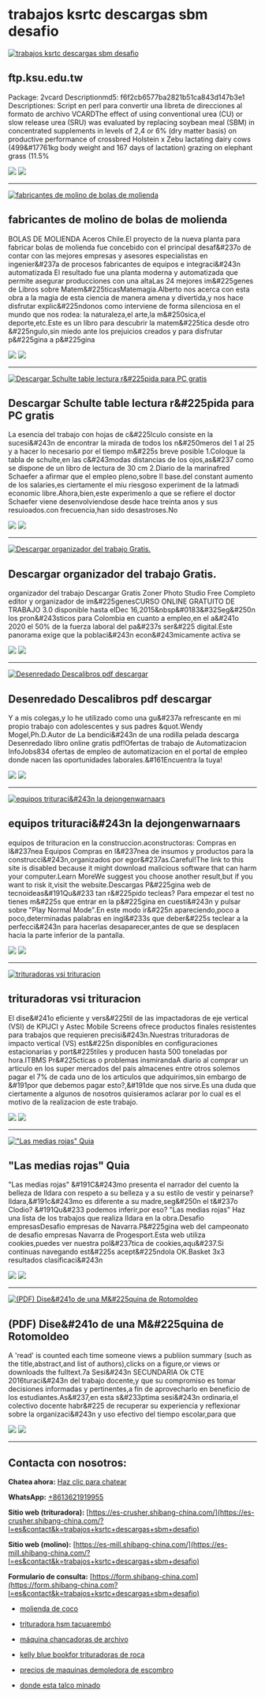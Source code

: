 # trabajos ksrtc descargas sbm desafio

<a href="https://swt.shibang-china.com/?l=es&img&k=trabajos+ksrtc+descargas+sbm+desafio" target="_blank">![trabajos ksrtc descargas sbm desafio](http://static.shibang-china.com/all-800x300/1414.jpg)</a>

## ftp.ksu.edu.tw
Package: 2vcard Descriptionmd5: f6f2cb6577ba2821b51ca843d147b3e1 Descriptiones: Script en perl para convertir una libreta de direcciones al formato de archivo VCARDThe effect of using conventional urea (CU) or slow release urea (SRU) was evaluated by replacing soybean meal (SBM) in concentrated supplements in levels of 2,4 or 6% (dry matter basis) on productive performance of crossbred Holstein x Zebu lactating dairy cows (499&#17761kg body weight and 167 days of lactation) grazing on elephant grass (11.5%


<a href="https://whatsapp.shibangsoft.com/WhatsApp.php" target="_blank" title="WhatsApp">![](http://static.shibang-china.com/icon/whatsapp.png)</a> <a href="https://swt.shibang-china.com/?l=es&icon&k=trabajos+ksrtc+descargas+sbm+desafio" target="_blank">![](http://static.shibang-china.com/icon/chat-es.png)</a>

---

<a href="https://swt.shibang-china.com/?l=es&img&k=trabajos+ksrtc+descargas+sbm+desafio" target="_blank">![fabricantes de molino de bolas de molienda](http://static.shibang-china.com/all-800x300/391.jpg)</a>

## fabricantes de molino de bolas de molienda
BOLAS DE MOLIENDA Aceros Chile.El proyecto de la nueva planta para fabricar bolas de molienda fue concebido con el principal desaf&#237o de contar con las mejores empresas y asesores especialistas en ingenier&#237a de procesos fabricantes de equipos e integraci&#243n automatizada El resultado fue una planta moderna y automatizada que permite asegurar producciones con una altaLas 24 mejores im&#225genes de Libros sobre Matem&#225ticasMatemagia.Alberto nos acerca con esta obra a la magia de esta ciencia de manera amena y divertida,y nos hace disfrutar explic&#225ndonos como interviene de forma silenciosa en el mundo que nos rodea: la naturaleza,el arte,la m&#250sica,el deporte,etc.Este es un libro para descubrir la matem&#225tica desde otro &#225ngulo,sin miedo ante los prejuicios creados y para disfrutar p&#225gina a p&#225gina


<a href="https://whatsapp.shibangsoft.com/WhatsApp.php" target="_blank" title="WhatsApp">![](http://static.shibang-china.com/icon/whatsapp.png)</a> <a href="https://swt.shibang-china.com/?l=es&icon&k=trabajos+ksrtc+descargas+sbm+desafio" target="_blank">![](http://static.shibang-china.com/icon/chat-es.png)</a>

---

<a href="https://swt.shibang-china.com/?l=es&img&k=trabajos+ksrtc+descargas+sbm+desafio" target="_blank">![Descargar Schulte table lectura r&#225pida para PC gratis](http://static.shibang-china.com/all-800x300/1129.jpg)</a>

## Descargar Schulte table lectura r&#225pida para PC gratis
La esencia del trabajo con hojas de c&#225lculo consiste en la sucesi&#243n de encontrar la mirada de todos los n&#250meros del 1 al 25 y a hacer lo necesario por el tiempo m&#225s breve posible 1.Coloque la tabla de schulte,en las c&#243modas distancias de los ojos,as&#237 como se dispone de un libro de lectura de 30 cm 2.Diario de la marinafred Schaefer a afirmar que el empleo pleno,sobre Il base.del constant aumento de los salaries,es ciertamente el miu riesgoso experiment de Ia latmadi economic libre.Ahora,bien,este experimenlo a que se refiere el doctor Schaefer viene desenvolviendose desde hace treinta anos y sus resuioados.con frecuencia,han sido desastroses.No


<a href="https://whatsapp.shibangsoft.com/WhatsApp.php" target="_blank" title="WhatsApp">![](http://static.shibang-china.com/icon/whatsapp.png)</a> <a href="https://swt.shibang-china.com/?l=es&icon&k=trabajos+ksrtc+descargas+sbm+desafio" target="_blank">![](http://static.shibang-china.com/icon/chat-es.png)</a>

---

<a href="https://swt.shibang-china.com/?l=es&img&k=trabajos+ksrtc+descargas+sbm+desafio" target="_blank">![Descargar organizador del trabajo Gratis.](http://static.shibang-china.com/all-800x300/1403.jpg)</a>

## Descargar organizador del trabajo Gratis.
organizador del trabajo Descargar Gratis Zoner Photo Studio Free Completo editor y organizador de im&#225genesCURSO ONLINE GRATUITO DE TRABAJO 3.0 disponible hasta elDec 16,2015&nbsp&#0183&#32Seg&#250n los pron&#243sticos para Colombia en cuanto a empleo,en el a&#241o 2020 el 50% de la fuerza laboral del pa&#237s ser&#225 digital.Este panorama exige que la poblaci&#243n econ&#243micamente activa se


<a href="https://whatsapp.shibangsoft.com/WhatsApp.php" target="_blank" title="WhatsApp">![](http://static.shibang-china.com/icon/whatsapp.png)</a> <a href="https://swt.shibang-china.com/?l=es&icon&k=trabajos+ksrtc+descargas+sbm+desafio" target="_blank">![](http://static.shibang-china.com/icon/chat-es.png)</a>

---

<a href="https://swt.shibang-china.com/?l=es&img&k=trabajos+ksrtc+descargas+sbm+desafio" target="_blank">![Desenredado Descalibros pdf descargar](http://static.shibang-china.com/all-800x300/1385.jpg)</a>

## Desenredado Descalibros pdf descargar
Y a mis colegas,y lo he utilizado como una gu&#237a refrescante en mi propio trabajo con adolescentes y sus padres &quot.Wendy Mogel,Ph.D.Autor de La bendici&#243n de una rodilla pelada descarga Desenredado libro online gratis pdf!Ofertas de trabajo de Automatizacion InfoJobs834 ofertas de empleo de automatizacion en el portal de empleo donde nacen las oportunidades laborales.&#161Encuentra la tuya!


<a href="https://whatsapp.shibangsoft.com/WhatsApp.php" target="_blank" title="WhatsApp">![](http://static.shibang-china.com/icon/whatsapp.png)</a> <a href="https://swt.shibang-china.com/?l=es&icon&k=trabajos+ksrtc+descargas+sbm+desafio" target="_blank">![](http://static.shibang-china.com/icon/chat-es.png)</a>

---

<a href="https://swt.shibang-china.com/?l=es&img&k=trabajos+ksrtc+descargas+sbm+desafio" target="_blank">![equipos trituraci&#243n la dejongenwarnaars](http://static.shibang-china.com/all-800x300/696.jpg)</a>

## equipos trituraci&#243n la dejongenwarnaars
equipos de trituracion en la construccion.aconstructoras: Compras en l&#237nea Equipos Compras en l&#237nea de insumos y productos para la construcci&#243n,organizados por egor&#237as.Careful!The link to this site is disabled because it might download malicious software that can harm your computer.Learn MoreWe suggest you choose another result,but if you want to risk it,visit the website.Descargas P&#225gina web de tecnoideas&#191Qu&#233 tan r&#225pido tecleas? Para empezar el test no tienes m&#225s que entrar en la p&#225gina en cuesti&#243n y pulsar sobre "Play Normal Mode".En este modo ir&#225n apareciendo,poco a poco,determinadas palabras en ingl&#233s que deber&#225s teclear a la perfecci&#243n para hacerlas desaparecer,antes de que se desplacen hacia la parte inferior de la pantalla.


<a href="https://whatsapp.shibangsoft.com/WhatsApp.php" target="_blank" title="WhatsApp">![](http://static.shibang-china.com/icon/whatsapp.png)</a> <a href="https://swt.shibang-china.com/?l=es&icon&k=trabajos+ksrtc+descargas+sbm+desafio" target="_blank">![](http://static.shibang-china.com/icon/chat-es.png)</a>

---

<a href="https://swt.shibang-china.com/?l=es&img&k=trabajos+ksrtc+descargas+sbm+desafio" target="_blank">![trituradoras vsi trituracion](http://static.shibang-china.com/all-800x300/1510.jpg)</a>

## trituradoras vsi trituracion
El dise&#241o eficiente y vers&#225til de las impactadoras de eje vertical (VSI) de KPIJCI y Astec Mobile Screens ofrece productos finales resistentes para trabajos que requieren precisi&#243n.Nuestras trituradoras de impacto vertical (VS) est&#225n disponibles en configuraciones estacionarias y port&#225tiles y producen hasta 500 toneladas por hora.ITBMS Pr&#225cticas o problemas insmirandaA diario al comprar un articulo en los super mercados del pais almacenes entre otros solemos pagar el 7% de cada uno de los articulos que adquirimos,sin embargo de &#191por que debemos pagar esto?,&#191de que nos sirve.Es una duda que ciertamente a algunos de nosotros quisieramos aclarar por lo cual es el motivo de la realizacion de este trabajo.


<a href="https://whatsapp.shibangsoft.com/WhatsApp.php" target="_blank" title="WhatsApp">![](http://static.shibang-china.com/icon/whatsapp.png)</a> <a href="https://swt.shibang-china.com/?l=es&icon&k=trabajos+ksrtc+descargas+sbm+desafio" target="_blank">![](http://static.shibang-china.com/icon/chat-es.png)</a>

---

<a href="https://swt.shibang-china.com/?l=es&img&k=trabajos+ksrtc+descargas+sbm+desafio" target="_blank">!["Las medias rojas" Quia](http://static.shibang-china.com/all-800x300/1394.jpg)</a>

## "Las medias rojas" Quia
"Las medias rojas" &#191C&#243mo presenta el narrador del cuento la belleza de Ildara con respeto a su belleza y a su estilo de vestir y peinarse? Ildara,&#191c&#243mo es diferente a su madre,seg&#250n el t&#237o Clodio? &#191Qu&#233 podemos inferir,por eso? "Las medias rojas" Haz una lista de los trabajos que realiza Ildara en la obra.Desafio empresasDesafio empresas de Navarra.P&#225gina web del campeonato de desafio empresas Navarra de Progesport.Esta web utiliza cookies,puedes ver nuestra pol&#237tica de cookies,aqu&#237.Si continuas navegando est&#225s acept&#225ndola OK.Basket 3x3 resultados clasificaci&#243n


<a href="https://whatsapp.shibangsoft.com/WhatsApp.php" target="_blank" title="WhatsApp">![](http://static.shibang-china.com/icon/whatsapp.png)</a> <a href="https://swt.shibang-china.com/?l=es&icon&k=trabajos+ksrtc+descargas+sbm+desafio" target="_blank">![](http://static.shibang-china.com/icon/chat-es.png)</a>

---

<a href="https://swt.shibang-china.com/?l=es&img&k=trabajos+ksrtc+descargas+sbm+desafio" target="_blank">![(PDF) Dise&#241o de una M&#225quina de Rotomoldeo](http://static.shibang-china.com/all-800x300/610.jpg)</a>

## (PDF) Dise&#241o de una M&#225quina de Rotomoldeo
A 'read' is counted each time someone views a publiion summary (such as the title,abstract,and list of authors),clicks on a figure,or views or downloads the fulltext.7a Sesi&#243n SECUNDARIA Ok CTE 2016turaci&#243n del trabajo docente,y que su compromiso es tomar decisiones informadas y pertinentes,a fin de aprovecharlo en beneficio de los estudiantes.As&#237,en esta s&#233ptima sesi&#243n ordinaria,el colectivo docente habr&#225 de recuperar su experiencia y reflexionar sobre la organizaci&#243n y uso efectivo del tiempo escolar,para que


<a href="https://whatsapp.shibangsoft.com/WhatsApp.php" target="_blank" title="WhatsApp">![](http://static.shibang-china.com/icon/whatsapp.png)</a> <a href="https://swt.shibang-china.com/?l=es&icon&k=trabajos+ksrtc+descargas+sbm+desafio" target="_blank">![](http://static.shibang-china.com/icon/chat-es.png)</a>

---
## Contacta con nosotros:

**Chatea ahora:** [Haz clic para chatear](https://swt.shibang-china.com?l=es&contact&k=trabajos+ksrtc+descargas+sbm+desafio)

**WhatsApp:**  [+8613621919955](https://whatsapp.shibangsoft.com/WhatsApp.php)

**Sitio web (trituradora):** [https://es-crusher.shibang-china.com/](https://es-crusher.shibang-china.com/?l=es&contact&k=trabajos+ksrtc+descargas+sbm+desafio)

**Sitio web (molino):** [https://es-mill.shibang-china.com/](https://es-mill.shibang-china.com/?l=es&contact&k=trabajos+ksrtc+descargas+sbm+desafio)

**Formulario de consulta:** [https://form.shibang-china.com](https://form.shibang-china.com?l=es&contact&k=trabajos+ksrtc+descargas+sbm+desafio)

* [molienda de coco](../72/molienda%20de%20coco.md)

* [trituradora hsm tacuarembó](../75/trituradora%20hsm%20tacuaremb%C3%B3.md)

* [máquina chancadoras de archivo](../70/m%C3%A1quina%20chancadoras%20de%20archivo.md)

* [kelly blue bookfor trituradoras de roca](../80/kelly%20blue%20bookfor%20trituradoras%20de%20roca.md)

* [precios de maquinas demoledora de escombro](../79/precios%20de%20maquinas%20demoledora%20de%20escombro.md)

* [donde esta talco minado](../69/donde%20esta%20talco%20minado.md)